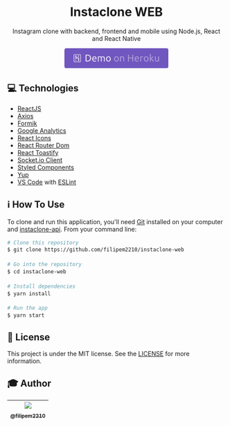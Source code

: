 <h1 align="center">Instaclone WEB</h1>

<p align="center">Instagram clone with backend, frontend and mobile using Node.js, React and React Native</p>

<p align="center">
  <a href="https://filipem2210-instaclone-web.herokuapp.com/" target="_blank">
    <img alt="Demo on Heroku" src="./src/assets/demo_on_heroku.png">
  </a>
</p>

## :computer: Technologies

* [ReactJS](https://reactjs.org/)
* [Axios](https://www.npmjs.com/package/axios)
* [Formik](https://www.npmjs.com/package/formik)
* [Google Analytics](https://analytics.google.com/analytics/web/)
* [React Icons](https://www.npmjs.com/package/react-icons)
* [React Router Dom](https://www.npmjs.com/package/react-router-dom)
* [React Toastify](https://www.npmjs.com/package/react-toastify)
* [Socket.io Client](https://www.npmjs.com/package/socket.io-client)
* [Styled Components](https://www.npmjs.com/package/styled-components)
* [Yup](https://www.npmjs.com/package/yup)
* [VS Code](https://code.visualstudio.com/) with [ESLint](https://marketplace.visualstudio.com/items?itemName=dbaeumer.vscode-eslint)

## :information_source: How To Use

To clone and run this application, you'll need [Git](https://git-scm.com) installed on your computer and  [instaclone-api](https://github.com/filipem2210/instaclone-api). From your command line:

```bash
# Clone this repository
$ git clone https://github.com/filipem2210/instaclone-web

# Go into the repository
$ cd instaclone-web

# Install dependencies
$ yarn install

# Run the app
$ yarn start
```

## :memo: License

This project is under the MIT license. See the [LICENSE](https://github.com/filipem2210/instaclone-web/blob/master/LICENSE) for more information.

## :mortar_board: Author

| [<img src="https://avatars0.githubusercontent.com/u/47154367?s=115&u=193d66853bbf18dc0536b05ad10740931fa68642&v=4"><br><sub>@filipem2210</sub>](https://github.com/filipem2210) |
| :---: |

